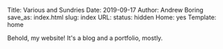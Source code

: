 Title: Various and Sundries
Date: 2019-09-17
Author: Andrew Boring
save_as: index.html
slug: index
URL:
status: hidden
Home: yes
Template: home

Behold, my website!
It's a blog and a portfolio, mostly.

